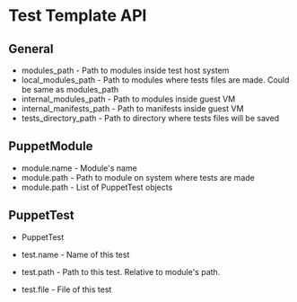 Test Template API
=================

General
-------

* modules_path - Path to modules inside test host system
* local_modules_path - Path to modules where tests files are made. Could be same as modules_path
* internal_modules_path - Path to modules inside guest VM
* internal_manifests_path - Path to manifests inside guest VM
* tests_directory_path - Path to directory where tests files will be saved

PuppetModule
------------

* module.name - Module's name
* module.path - Path to module on system where tests are made
* module.path - List of PuppetTest objects

PuppetTest
----------

* PuppetTest

* test.name - Name of this test
* test.path - Path to this test. Relative to module's path.
* test.file - File of this test
